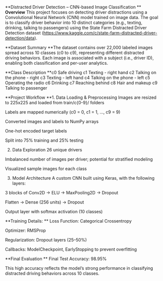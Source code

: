 **Distracted Driver Detection – CNN-based Image Classification
**
**Overview**
This project focuses on detecting driver distractions using a Convolutional Neural Network (CNN) model trained on image data. The goal is to classify driver behavior into 10 distinct categories (e.g., texting, drinking, talking to passengers) using the State Farm Distracted Driver Detection dataset (https://www.kaggle.com/c/state-farm-distracted-driver-detection/data).

**Dataset Summary
**The dataset contains over 22,000 labeled images spread across 10 classes (c0 to c9), representing different distracted driving behaviors. Each image is associated with a subject (i.e., driver ID), enabling both classification and per-user analytics.


**Class	Description
**c0	Safe driving
c1	Texting - right hand
c2	Talking on the phone - right
c3	Texting - left hand
c4	Talking on the phone - left
c5	Operating the radio
c6	Drinking
c7	Reaching behind
c8	Hair and makeup
c9	Talking to passenger

**Project Workflow
**1. Data Loading & Preprocessing
Images are resized to 225x225 and loaded from train/c{0-9}/ folders

Labels are mapped numerically (c0 = 0, c1 = 1, ..., c9 = 9)

Converted images and labels to NumPy arrays

One-hot encoded target labels

Split into 75% training and 25% testing

2. Data Exploration
26 unique drivers

Imbalanced number of images per driver; potential for stratified modeling

Visualized sample images for each class

3. Model Architecture
A custom CNN built using Keras, with the following layers:

3 blocks of Conv2D → ELU → MaxPooling2D → Dropout

Flatten → Dense (256 units) → Dropout

Output layer with softmax activation (10 classes)

**Training Details:
**
Loss Function: Categorical Crossentropy

Optimizer: RMSProp

Regularization: Dropout layers (25–50%)

Callbacks: ModelCheckpoint, EarlyStopping to prevent overfitting

**Final Evaluation
**
Final Test Accuracy: 98.95%

This high accuracy reflects the model’s strong performance in classifying distracted driving behaviors across 10 classes.
